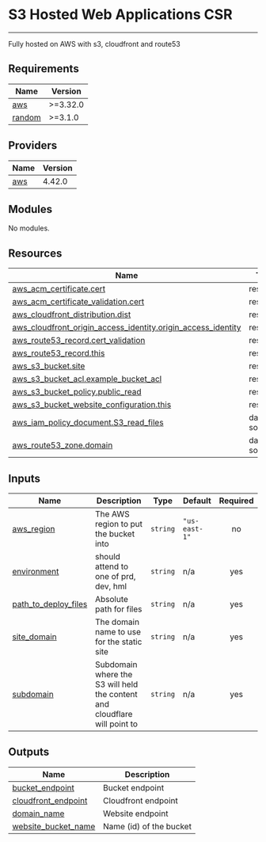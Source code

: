 # S3 Hosted Web Applications CSR
----
Fully hosted on AWS with s3, cloudfront and route53

## Requirements

| Name | Version |
|------|---------|
| <a name="requirement_aws"></a> [aws](#requirement\_aws) | >=3.32.0 |
| <a name="requirement_random"></a> [random](#requirement\_random) | >=3.1.0 |

## Providers

| Name | Version |
|------|---------|
| <a name="provider_aws"></a> [aws](#provider\_aws) | 4.42.0 |

## Modules

No modules.

## Resources

| Name | Type |
|------|------|
| [aws_acm_certificate.cert](https://registry.terraform.io/providers/hashicorp/aws/latest/docs/resources/acm_certificate) | resource |
| [aws_acm_certificate_validation.cert](https://registry.terraform.io/providers/hashicorp/aws/latest/docs/resources/acm_certificate_validation) | resource |
| [aws_cloudfront_distribution.dist](https://registry.terraform.io/providers/hashicorp/aws/latest/docs/resources/cloudfront_distribution) | resource |
| [aws_cloudfront_origin_access_identity.origin_access_identity](https://registry.terraform.io/providers/hashicorp/aws/latest/docs/resources/cloudfront_origin_access_identity) | resource |
| [aws_route53_record.cert_validation](https://registry.terraform.io/providers/hashicorp/aws/latest/docs/resources/route53_record) | resource |
| [aws_route53_record.this](https://registry.terraform.io/providers/hashicorp/aws/latest/docs/resources/route53_record) | resource |
| [aws_s3_bucket.site](https://registry.terraform.io/providers/hashicorp/aws/latest/docs/resources/s3_bucket) | resource |
| [aws_s3_bucket_acl.example_bucket_acl](https://registry.terraform.io/providers/hashicorp/aws/latest/docs/resources/s3_bucket_acl) | resource |
| [aws_s3_bucket_policy.public_read](https://registry.terraform.io/providers/hashicorp/aws/latest/docs/resources/s3_bucket_policy) | resource |
| [aws_s3_bucket_website_configuration.this](https://registry.terraform.io/providers/hashicorp/aws/latest/docs/resources/s3_bucket_website_configuration) | resource |
| [aws_iam_policy_document.S3_read_files](https://registry.terraform.io/providers/hashicorp/aws/latest/docs/data-sources/iam_policy_document) | data source |
| [aws_route53_zone.domain](https://registry.terraform.io/providers/hashicorp/aws/latest/docs/data-sources/route53_zone) | data source |

## Inputs

| Name | Description | Type | Default | Required |
|------|-------------|------|---------|:--------:|
| <a name="input_aws_region"></a> [aws\_region](#input\_aws\_region) | The AWS region to put the bucket into | `string` | `"us-east-1"` | no |
| <a name="input_environment"></a> [environment](#input\_environment) | should attend to one of prd, dev, hml | `string` | n/a | yes |
| <a name="input_path_to_deploy_files"></a> [path\_to\_deploy\_files](#input\_path\_to\_deploy\_files) | Absolute path for files | `string` | n/a | yes |
| <a name="input_site_domain"></a> [site\_domain](#input\_site\_domain) | The domain name to use for the static site | `string` | n/a | yes |
| <a name="input_subdomain"></a> [subdomain](#input\_subdomain) | Subdomain where the S3 will held the content and cloudflare will point to | `string` | n/a | yes |

## Outputs

| Name | Description |
|------|-------------|
| <a name="output_bucket_endpoint"></a> [bucket\_endpoint](#output\_bucket\_endpoint) | Bucket endpoint |
| <a name="output_cloudfront_endpoint"></a> [cloudfront\_endpoint](#output\_cloudfront\_endpoint) | Cloudfront endpoint |
| <a name="output_domain_name"></a> [domain\_name](#output\_domain\_name) | Website endpoint |
| <a name="output_website_bucket_name"></a> [website\_bucket\_name](#output\_website\_bucket\_name) | Name (id) of the bucket |
